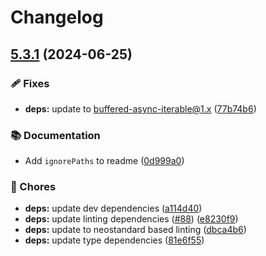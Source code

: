 # Changelog

## [5.3.1](https://github.com/voxpelli/list-installed/compare/v5.3.0...v5.3.1) (2024-06-25)


### 🩹 Fixes

* **deps:** update to buffered-async-iterable@1.x ([77b74b6](https://github.com/voxpelli/list-installed/commit/77b74b6884b63e1378a67d4874f75383894c844a))


### 📚 Documentation

* Add `ignorePaths` to readme ([0d999a0](https://github.com/voxpelli/list-installed/commit/0d999a000570204d417b7e987774bcfd3e0f93ac))


### 🧹 Chores

* **deps:** update dev dependencies ([a114d40](https://github.com/voxpelli/list-installed/commit/a114d4058dc358f0871967c3bafd7903f0726560))
* **deps:** update linting dependencies ([#88](https://github.com/voxpelli/list-installed/issues/88)) ([e8230f9](https://github.com/voxpelli/list-installed/commit/e8230f9dd8b1dfb4d1a4b47fecf3638f44c6781d))
* **deps:** update to neostandard based linting ([dbca4b6](https://github.com/voxpelli/list-installed/commit/dbca4b6e55a50c0f68fe233a2c99fee78fd8ec43))
* **deps:** update type dependencies ([81e6f55](https://github.com/voxpelli/list-installed/commit/81e6f558d9a0e3635026734eb3194222da8ff3a0))
